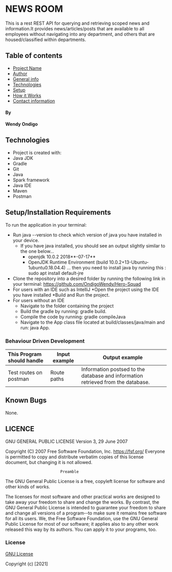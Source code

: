 # NEWS ROOM

This is  a rest REST API for querying and retrieving scoped news and information.It provides news/articles/posts that are available to all employees without navigating into any department, and others that are housed/classified within departments.

## Table of contents
* [Project Name](#Project)
* [Author](#Author)
* [General info](#general-info)
* [Technologies](#technologies)
* [Setup](#setup)
* [How it Works](#instructions)
* [Contact information](#contacts)

#### By
**Wendy Ondigo**

## Technologies
* Project is created with:
* Java JDK
* Gradle
* Git
* Java
* Spark framework
* Java IDE
* Maven
* Postman

## Setup/Installation Requirements
To run the application in your terminal:
* Run java --version to check which version of java you have installed in your device.
    * If you have java installed, you should see an output slightly similar to the one below...
        * openjdk 10.0.2 2018**-07-17**
        * OpenJDK Runtime Environment (build 10.0.2+13-Ubuntu-1ubuntu0.18.04.4)
          ... then you need to install java by running this : sudo apt install default-jre
* Clone the repository into a desired folder by running the following link in your terminal: https://github.com/OndigoWendy/Hero-Squad
* For users with an IDE such as IntelliJ
  *Open the project using the IDE you have installed
  *Build and Run the project.
* For users without an IDE
    * Navigate to the folder containing the project
    * Build the gradle by running: gradle build.
    * Compile the code by running: gradle compileJava
    * Navigate to the App class file located at build/classes/java/main and run: java App.

### Behaviour Driven Development
| This Program should handle                       | Input example | Output example                                   |
|:------------------------------------------------|---------------|--------------------------------------------------|
Test routes on postman| Route paths  |Information postsed to the database and information retrieved from the database.


## Known Bugs
None.

## LICENCE
GNU GENERAL PUBLIC LICENSE
Version 3, 29 June 2007

Copyright (C) 2007 Free Software Foundation, Inc. <https://fsf.org/>
Everyone is permitted to copy and distribute verbatim copies
of this license document, but changing it is not allowed.

                            Preamble

The GNU General Public License is a free, copyleft license for
software and other kinds of works.

The licenses for most software and other practical works are designed
to take away your freedom to share and change the works.  By contrast,
the GNU General Public License is intended to guarantee your freedom to
share and change all versions of a program--to make sure it remains free
software for all its users.  We, the Free Software Foundation, use the
GNU General Public License for most of our software; it applies also to
any other work released this way by its authors.  You can apply it to
your programs, too.

### License
[GNU License](./LICENSE)

Copyright (c) [2021]
